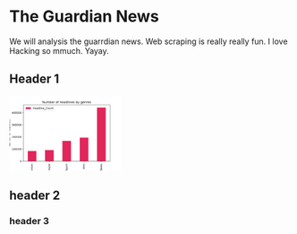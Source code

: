 # The Guardian News

We will analysis the guarrdian news. Web scraping is really really fun. I love Hacking so mmuch. Yayay.

## Header 1

<img src="numberOfHline.png" alt="drawing" width="200"/>


## header 2
### header 3


